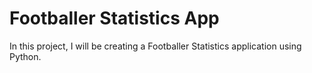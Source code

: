 # Footballer Statistics App
In this project, I will be creating a Footballer Statistics application using Python.